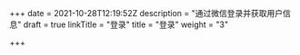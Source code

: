 +++
date = 2021-10-28T12:19:52Z
description = "通过微信登录并获取用户信息"
draft = true
linkTitle = "登录"
title = "登录"
weight = "3"

+++
